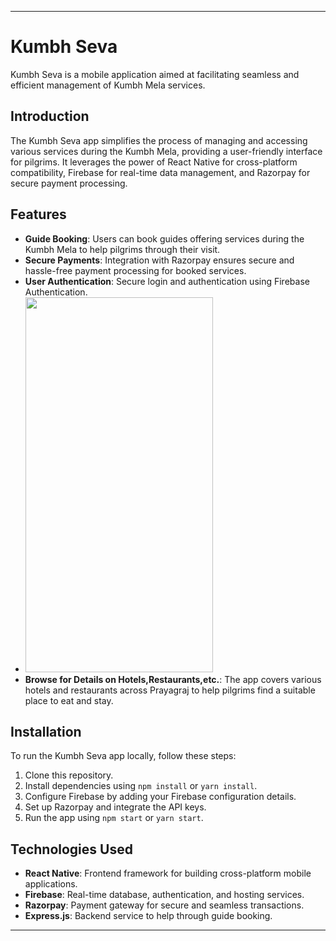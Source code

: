 
---

# Kumbh Seva

Kumbh Seva is a mobile application aimed at facilitating seamless and efficient management of Kumbh Mela services.

## Introduction

The Kumbh Seva app simplifies the process of managing and accessing various services during the Kumbh Mela, providing a user-friendly interface for pilgrims. It leverages the power of React Native for cross-platform compatibility, Firebase for real-time data management, and Razorpay for secure payment processing.

## Features

- **Guide Booking**: Users can book guides offering services during the Kumbh Mela to help pilgrims through their visit.
- **Secure Payments**: Integration with Razorpay ensures secure and hassle-free payment processing for booked services.
- **User Authentication**: Secure login and authentication using Firebase Authentication.
- <img src="https://github.com/pradysriv02/Kumbh-Seva/assets/116811317/e969567c-9c91-4a71-b27d-b04ca9d5bffd" width="300" height="600">
- **Browse for Details on Hotels,Restaurants,etc.**: The app covers various hotels and restaurants across Prayagraj to help pilgrims find a suitable place to eat and stay. 


## Installation

To run the Kumbh Seva app locally, follow these steps:

1. Clone this repository.
2. Install dependencies using `npm install` or `yarn install`.
3. Configure Firebase by adding your Firebase configuration details.
4. Set up Razorpay and integrate the API keys.
5. Run the app using `npm start` or `yarn start`.



## Technologies Used

- **React Native**: Frontend framework for building cross-platform mobile applications.
- **Firebase**: Real-time database, authentication, and hosting services.
- **Razorpay**: Payment gateway for secure and seamless transactions.
- **Express.js**: Backend service to help through guide booking.



---


